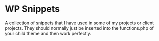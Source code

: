 # WP Snippets
A collection of snippets that I have used in some of my projects or client projects. They should normally just be inserted into the functions.php of your child theme and then work perfectly.
